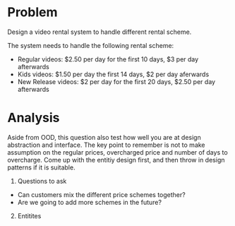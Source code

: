 # Problem

Design a video rental system to handle different rental scheme.

The system needs to handle the following rental scheme:

- Regular videos: $2.50 per day for the first 10 days, $3 per day afterwards
- Kids videos: $1.50 per day the first 14 days, $2 per day aferwards
- New Release videos: $2 per day for the first 20 days, $2.50 per day afterwards

# Analysis  

Aside from OOD, this question also test how well you are at design abstraction and interface. The key point to remember is not to make assumption on the regular prices, overcharged price and number of days to overcharge. Come up with the entitiy design first, and then throw in design patterns if it is suitable.

1. Questions to ask

- Can customers mix the different price schemes together?
- Are we going to add more schemes in the future?


2. Entitites